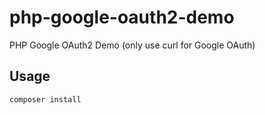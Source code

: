 # php-google-oauth2-demo
PHP Google OAuth2 Demo (only use curl for Google OAuth)

## Usage
```
composer install
```
